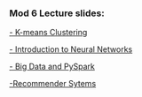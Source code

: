 ### Mod 6 Lecture slides:

[- K-means Clustering](https://docs.google.com/presentation/d/1gJmTXT35wvi4iuCgl0_yq0TSK1p7uMGBtao7eQFcmek/edit#slide=id.g48091fa5b5_0_85)

[- Introduction to Neural Networks](https://docs.google.com/presentation/d/1WYChTHwjDE-Ji5j5zy2xGl7QaIFy9Ym8kuy9xTPN85g/edit#slide=id.ge62ba7c8e_0_0)

[- Big Data and PySpark](https://docs.google.com/presentation/d/1tyuu8CjaNBUkurgSXm5vMGxFo7XXrgyJmdXbld0IQ_c/edit#slide=id.g5584e4e5fc_0_13)

[-Recommender Sytems](https://docs.google.com/presentation/d/1jFklxlTxs3Wsz77hJ_TNjUdGPayLi5X9jCor5wRl8H8/edit#slide=id.g41e6a2cd25_0_51)
